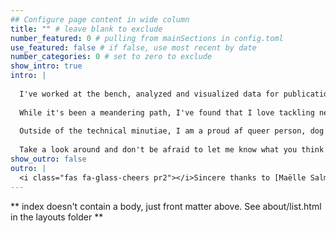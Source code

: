 ```yaml
---
## Configure page content in wide column
title: "" # leave blank to exclude
number_featured: 0 # pulling from mainSections in config.toml
use_featured: false # if false, use most recent by date
number_categories: 0 # set to zero to exclude
show_intro: true
intro: |
  
  I've worked at the bench, analyzed and visualized data for publication, created and disseminated technical training materials, and developed data sharing platforms, R packages, and data visualization tools for the biomedical research community. 
  
  While it's been a meandering path, I've found that I love tackling new problems, thinking about complex systems, and delivering open-source resources and tooling that aid the research community.
  
  Outside of the technical minutiae, I am a proud af queer person, dog dad, and amateur houseplant enthusiast located in Seattle, WA. 
  
  Take a look around and don't be afraid to let me know what you think! I'm always happy to connect with other folks in the field.
show_outro: false
outro: |
  <i class="fas fa-glass-cheers pr2"></i>Sincere thanks to [Maëlle Salmon](https://masalmon.eu/) for her help naming this Hugo theme!
---
```


** index doesn't contain a body, just front matter above.
See about/list.html in the layouts folder **